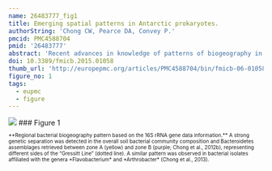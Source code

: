 ```yaml
---
name: 26483777_fig1
title: Emerging spatial patterns in Antarctic prokaryotes.
authorString: 'Chong CW, Pearce DA, Convey P.'
pmcid: PMC4588704
pmid: '26483777'
abstract: 'Recent advances in knowledge of patterns of biogeography in terrestrial eukaryotic organisms have led to a fundamental paradigm shift in understanding of the controls and history of life on land in Antarctica, and its interactions over the long term with the glaciological and geological processes that have shaped the continent. However, while it has long been recognized that the terrestrial ecosystems of Antarctica are dominated by microbes and their processes, knowledge of microbial diversity and distributions has lagged far behind that of the macroscopic eukaryote organisms. Increasing human contact with and activity in the continent is leading to risks of biological contamination and change in a region whose isolation has protected it for millions of years at least; these risks may be particularly acute for microbial communities which have, as yet, received scant recognition and attention. Even a matter apparently as straightforward as Protected Area designation in Antarctica requires robust biodiversity data which, in most parts of the continent, remain almost completely unavailable. A range of important contributing factors mean that it is now timely to reconsider the state of knowledge of Antarctic terrestrial prokaryotes. Rapid advances in molecular biological approaches are increasingly demonstrating that bacterial diversity in Antarctica may be far greater than previously thought, and that there is overlap in the environmental controls affecting both Antarctic prokaryotic and eukaryotic communities. Bacterial dispersal mechanisms and colonization patterns remain largely unaddressed, although evidence for regional evolutionary differentiation is rapidly accruing and, with this, there is increasing appreciation of patterns in regional bacterial biogeography in this large part of the globe. In this review, we set out to describe the state of knowledge of Antarctic prokaryote diversity patterns, drawing analogy with those of eukaryote groups where appropriate. Based on our synthesis, it is clear that spatial patterns of Antarctic prokaryotes can be unique at local scales, while the limited evidence available to date supports the group exhibiting overall regional biogeographical patterns similar to the eukaryotes. We further consider the applicability of the concept of "functional redundancy" for the Antarctic microbial community and highlight the requirements for proper consideration of their important and distinctive roles in Antarctic terrestrial ecosystems.'
doi: 10.3389/fmicb.2015.01058
thumb_url: 'http://europepmc.org/articles/PMC4588704/bin/fmicb-06-01058-g001.gif'
figure_no: 1
tags:
  - eupmc
  - figure
---
```

<img src='http://europepmc.org/articles/PMC4588704/bin/fmicb-06-01058-g001.jpg' style='max-height: 300px'>
### Figure 1
<p style='font-size: 10px;'>**Regional bacterial biogeography pattern based on the 16S rRNA gene data information.** A strong genetic separation was detected in the overall soil bacterial community composition and Bacteroidetes assemblages retrieved between zone A (yellow) and zone B (purple; <xref rid="B21" ref-type="bibr">Chong et al., 2012b</xref>), representing different sides of the “Gressitt Line” (dotted line). A similar pattern was observed in bacterial isolates affiliated with the genera *Flavobacterium* and *Arthrobacter* (<xref rid="B18" ref-type="bibr">Chong et al., 2013</xref>).</p>
